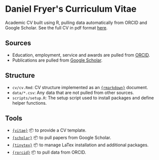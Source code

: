 # Daniel Fryer's Curriculum Vitae

Academic CV built using R, pulling data automatically from ORCID and Google Scholar. See the full CV in pdf format [here](cv/cv.pdf).

## Sources

* Education, employment, service and awards are pulled from [ORCID](https://orcid.org/0000-0001-6032-0522).
* Publications are pulled from [Google Scholar](https://scholar.google.com/citations?user=DBWm9DYAAAAJ&hl=en).

## Structure

- `cv/cv.Rmd`: CV structure implemented as an [`{rmarkdown}`](https://rmarkdown.rstudio.com) document.
- `data/*.csv`: Any data that are not pulled from other sources.
- `scripts/setup.R`: The setup script used to install packages and define helper functions.

## Tools

- [`{vitae}`](https://docs.ropensci.org/vitae/) :package: to provide a CV template.
- [`{scholar}`](https://github.com/jkeirstead/scholar) :package: to pull papers from Google Scholar.
- [`{tinytex}`](https://github.com/yihui/tinytex) :package: to manage LaTex installation and additional packages.
- [`{rorcid}`](https://github.com/ropensci/rorcid/) :package: to pull data from ORCID.
